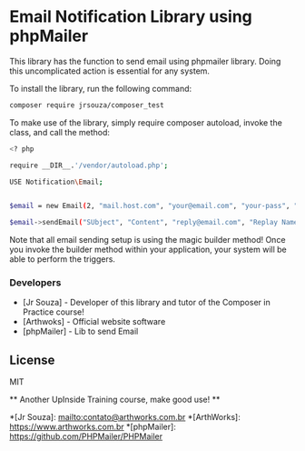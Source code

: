 # Email Notification Library using phpMailer

This library has the function to send email using phpmailer library. Doing this uncomplicated action is essential for any system.

To install the library, run the following command:

```sh
composer require jrsouza/composer_test
```

To make use of the library, simply require composer autoload, invoke the class, and call the method:

```sh
<? php

require __DIR__.'/vendor/autoload.php';

USE Notification\Email;


$email = new Email(2, "mail.host.com", "your@email.com", "your-pass", "smtp secure (tls / ssl)", "port (587)","from@email.com", "From Name");

$email->sendEmail("SUbject", "Content", "reply@email.com", "Replay Name", "address@email.com", "Address Name");
```

Note that all email sending setup is using the magic builder method! Once you invoke the builder method within your application, your system will be able to perform the triggers.

### Developers
* [Jr Souza] - Developer of this library and tutor of the Composer in Practice course!
* [Arthwoks] - Official website software
* [phpMailer] - Lib to send Email

License
----

MIT

** Another UpInside Training course, make good use! **

[//]:#
*[Jr Souza]: <mailto:contato@arthworks.com.br>
*[ArthWorks]: <https://www.arthworks.com.br>
*[phpMailer]: <https://github.com/PHPMailer/PHPMailer>
